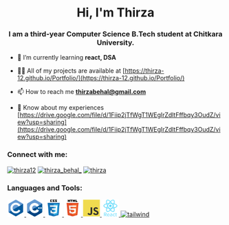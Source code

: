 <h1 align="center">Hi, I'm Thirza</h1>
<h3 align="center">I am a third-year Computer Science B.Tech student at Chitkara University.</h3>

- 🌱 I’m currently learning **react, DSA**

- 👨‍💻 All of my projects are available at [https://thirza-12.github.io/Portfolio/](https://thirza-12.github.io/Portfolio/)

- 📫 How to reach me **thirzabehal@gmail.com**

- 📄 Know about my experiences [https://drive.google.com/file/d/1Fiip2jTfWgT1WEgIrZdltFffbqy3OudZ/view?usp=sharing](https://drive.google.com/file/d/1Fiip2jTfWgT1WEgIrZdltFffbqy3OudZ/view?usp=sharing)

<h3 align="left">Connect with me:</h3>
<p align="left">
<a href="https://linkedin.com/in/thirza12" target="blank"><img align="center" src="https://raw.githubusercontent.com/rahuldkjain/github-profile-readme-generator/master/src/images/icons/Social/linked-in-alt.svg" alt="thirza12" height="30" width="40" /></a>
<a href="https://instagram.com/thirza_behal_" target="blank"><img align="center" src="https://raw.githubusercontent.com/rahuldkjain/github-profile-readme-generator/master/src/images/icons/Social/instagram.svg" alt="thirza_behal_" height="30" width="40" /></a>
<a href="https://www.leetcode.com/thirza" target="blank"><img align="center" src="https://raw.githubusercontent.com/rahuldkjain/github-profile-readme-generator/master/src/images/icons/Social/leet-code.svg" alt="thirza" height="30" width="40" /></a>
</p>

<h3 align="left">Languages and Tools:</h3>
<p align="left"> <a href="https://www.cprogramming.com/" target="_blank" rel="noreferrer"> <img src="https://raw.githubusercontent.com/devicons/devicon/master/icons/c/c-original.svg" alt="c" width="40" height="40"/> </a> <a href="https://www.w3schools.com/cpp/" target="_blank" rel="noreferrer"> <img src="https://raw.githubusercontent.com/devicons/devicon/master/icons/cplusplus/cplusplus-original.svg" alt="cplusplus" width="40" height="40"/> </a> <a href="https://www.w3schools.com/css/" target="_blank" rel="noreferrer"> <img src="https://raw.githubusercontent.com/devicons/devicon/master/icons/css3/css3-original-wordmark.svg" alt="css3" width="40" height="40"/> </a> <a href="https://www.w3.org/html/" target="_blank" rel="noreferrer"> <img src="https://raw.githubusercontent.com/devicons/devicon/master/icons/html5/html5-original-wordmark.svg" alt="html5" width="40" height="40"/> </a> <a href="https://developer.mozilla.org/en-US/docs/Web/JavaScript" target="_blank" rel="noreferrer"> <img src="https://raw.githubusercontent.com/devicons/devicon/master/icons/javascript/javascript-original.svg" alt="javascript" width="40" height="40"/> </a> <a href="https://reactjs.org/" target="_blank" rel="noreferrer"> <img src="https://raw.githubusercontent.com/devicons/devicon/master/icons/react/react-original-wordmark.svg" alt="react" width="40" height="40"/> </a> <a href="https://tailwindcss.com/" target="_blank" rel="noreferrer"> <img src="https://www.vectorlogo.zone/logos/tailwindcss/tailwindcss-icon.svg" alt="tailwind" width="40" height="40"/> </a> </p>
